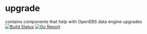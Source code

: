 # upgrade
contains components that help with OpenEBS data engine upgrades</br>
[![Build Status](https://img.shields.io/travis/com/openebs/upgrade?color=Green&label=build%20&logo=passing)](https://docs.openebs.io/docs/next/upgrade.html)
[![Go Report](https://goreportcard.com/badge/github.com/openebs/upgrade)](https://goreportcard.com/badge/github.com/openebs/upgrade)

